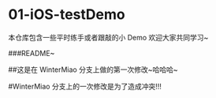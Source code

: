 # 01-iOS-testDemo
本仓库包含一些平时练手或者跟敲的小 Demo 欢迎大家共同学习~

###README~


##这是在 WinterMiao 分支上做的第一次修改~哈哈哈~





#WinterMiao 分支上的一次修改是为了造成冲突!!!